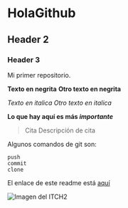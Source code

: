 # HolaGithub
## Header 2
### Header 3

Mi primer repositorio.

**Texto en negrita** __Otro texto en negrita__

*Texto en italica* _Otro texto en italica_

**Lo que hay aquí es más _importante_**

> Cita
> Descripción de cita

Algunos comandos de git son:
 ```
 push
 commit
 clone
 ```
 
 El enlace de este readme está [aquí](https://github.com/CarlosRubioTNM/HolaGithub/edit/main/README.md)
 
 ![Imagen del ITCH2]()
